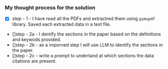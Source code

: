 ### My thought process for the solution


 - [x] step - 1 - I have read all the PDFs and extractred them using `pymupdf` library. Saved each extracted data in a text file.
  - []step - 2a - I dentify the sections in the paper based on the definitions and keywods provided.
  - []step - 2b - as a imporved step I will use LLM to identify the sections in the paper.
  - []step - 2c - write a prompt to undertand at which sections the data citations are present.
